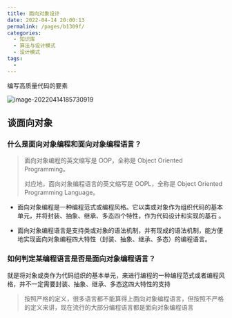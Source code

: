 ```yaml
---
title: 面向对象设计
date: 2022-04-14 20:00:13
permalink: /pages/b1309f/
categories:
  - 知识库
  - 算法与设计模式
  - 设计模式
tags:
  - 
---
```

编写高质量代码的要素

![image-20220414185730919](D:%5Cproject%5Cvscode%5Cblog%5Cblogs%5C%E6%AF%8F%E6%97%A5%E9%9A%8F%E7%AC%94%5C2022-04-14_note.assets%5Cimage-20220414185730919.png)



## 谈面向对象

### 什么是面向对象编程和面向对象编程语言？

> 面向对象编程的英文缩写是 OOP，全称是 Object Oriented Programming。
>
> 对应地，面向对象编程语言的英文缩写是 OOPL，全称是 Object Oriented Programming Language。

- 面向对象编程是一种编程范式或编程风格。它以类或对象作为组织代码的基本单元，并将封装、抽象、继承、多态四个特性，作为代码设计和实现的基石 。

- 面向对象编程语言是支持类或对象的语法机制，并有现成的语法机制，能方便地实现面向对象编程四大特性（封装、抽象、继承、多态）的编程语言。

### 如何判定某编程语言是否是面向对象编程语言？

就是将对象或类作为代码组织的基本单元，来进行编程的一种编程范式或者编程风格，并不一定需要封装、抽象、继承、多态这四大特性的支持

> 按照严格的定义，很多语言都不能算得上面向对象编程语言，但按照不严格的定义来讲，现在流行的大部分编程语言都是面向对象编程语言

